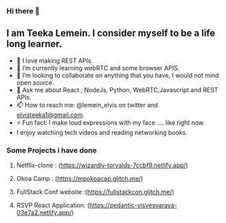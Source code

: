 ### Hi there 👋

## I am Teeka Lemein. I consider myself to be a life long learner.

<!--
**teekize/teekize** is a ✨ _special_ ✨ repository because its `README.md` (this file) appears on your GitHub profile. -->

- 🔭 I love making REST APIs.
- 🌱 I’m currently learning webRTC and some browser APIS.
- 👯 I’m looking to collaborate on anything that you have, I would not mind open source.
- 💬 Ask me about React , NodeJs, Python, WebRTC,Javascript and REST APIs.
- 📫 How to reach me: @lemein_elvis on twitter and elvisteeka1@gmail.com.
- ⚡ Fun fact: I make loud expressions with my face .... like right now.
-  I enjoy watching tech videos and reading networking books.


### Some Projects i have done

1. Netflix-clone : (https://wizardly-torvalds-7ccbf9.netlify.app/)

2. Okoa Camp : (https://mpokoacap.glitch.me/)

3. FullStack Conf website :(https://fullstackcon.glitch.me/)

4. RSVP React Application: (https://pedantic-visvesvaraya-03e7a2.netlify.app/)





